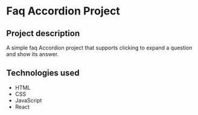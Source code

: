 # Faq Accordion Project

## Project  description
A simple faq Accordion project that supports clicking to expand a question and show its answer.

## Technologies used
- HTML
- CSS
- JavaScript
- React